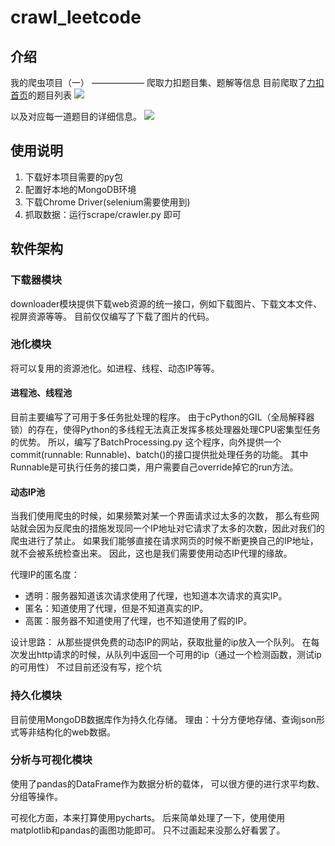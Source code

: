# crawl_leetcode

## 介绍
我的爬虫项目（一） —————— 爬取力扣题目集、题解等信息
目前爬取了[力扣首页](https://leetcode-cn.com/problemset/all/)的题目列表
![](https://img-blog.csdnimg.cn/20210710041931194.png?x-oss-process=image/watermark,type_ZmFuZ3poZW5naGVpdGk,shadow_10,text_aHR0cHM6Ly9ibG9nLmNzZG4ubmV0L3FxXzQ0ODQ2MzI0,size_16,color_FFFFFF,t_70)

以及对应每一道题目的详细信息。
![](https://img-blog.csdnimg.cn/20210710042307538.png?x-oss-process=image/watermark,type_ZmFuZ3poZW5naGVpdGk,shadow_10,text_aHR0cHM6Ly9ibG9nLmNzZG4ubmV0L3FxXzQ0ODQ2MzI0,size_16,color_FFFFFF,t_70)


## 使用说明
1. 下载好本项目需要的py包
2. 配置好本地的MongoDB环境
3. 下载Chrome Driver(selenium需要使用到)
4. 抓取数据：运行scrape/crawler.py 即可


## 软件架构
### 下载器模块
downloader模块提供下载web资源的统一接口，例如下载图片、下载文本文件、视屏资源等等。
目前仅仅编写了下载了图片的代码。

### 池化模块
将可以复用的资源池化。如进程、线程、动态IP等等。
#### 进程池、线程池
目前主要编写了可用于多任务批处理的程序。
由于cPython的GIL（全局解释器锁）的存在，使得Python的多线程无法真正发挥多核处理器处理CPU密集型任务的优势。
所以，编写了BatchProcessing.py 这个程序，向外提供一个 commit(runnable: Runnable)、batch()的接口提供批处理任务的功能。
其中 Runnable是可执行任务的接口类，用户需要自己override掉它的run方法。

#### 动态IP池
当我们使用爬虫的时候，如果频繁对某一个界面请求过太多的次数，
那么有些网站就会因为反爬虫的措施发现同一个IP地址对它请求了太多的次数，因此对我们的爬虫进行了禁止。
如果我们能够直接在请求网页的时候不断更换自己的IP地址，就不会被系统检查出来。
因此，这也是我们需要使用动态IP代理的缘故。

代理IP的匿名度：
+ 透明：服务器知道该次请求使用了代理，也知道本次请求的真实IP。
+ 匿名：知道使用了代理，但是不知道真实的IP。
+ 高匿：服务器不知道使用了代理，也不知道使用了假的IP。

设计思路：
从那些提供免费的动态IP的网站，获取批量的ip放入一个队列。
在每次发出http请求的时候，从队列中返回一个可用的ip（通过一个检测函数，测试ip的可用性）
不过目前还没有写，挖个坑

### 持久化模块
目前使用MongoDB数据库作为持久化存储。
理由：十分方便地存储、查询json形式等非结构化的web数据。

### 分析与可视化模块
使用了pandas的DataFrame作为数据分析的载体，
可以很方便的进行求平均数、分组等操作。

可视化方面，本来打算使用pycharts。
后来简单处理了一下，使用使用matplotlib和pandas的画图功能即可。
只不过画起来没那么好看罢了。